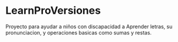 # LearnProVersiones
Proyecto para ayudar a niños con discapacidad a Aprender letras, su pronunciacion, y operaciones basicas como sumas y restas.
